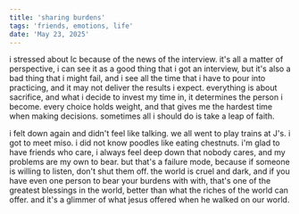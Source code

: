 ```yaml
---
title: 'sharing burdens'
tags: 'friends, emotions, life'
date: 'May 23, 2025'
---
```


i stressed about lc because of the news of the interview. it's all a matter of perspective, i can see it as a good thing that i got an interview, but it's also a bad thing that i might fail, and i see all the time that i have to pour into practicing, and it may not deliver the results i expect. everything is about sacrifice, and what i decide to invest my time in, it determines the person i become. every choice holds weight, and that gives me the hardest time when making decisions. sometimes all i should do is take a leap of faith.

i felt down again and didn't feel like talking. we all went to play trains at J's. i got to meet miso. i did not know poodles like eating chestnuts. i'm glad to have friends who care, i always feel deep down that nobody cares, and my problems are my own to bear. but that's a failure mode, because if someone is willing to listen, don't shut them off. the world is cruel and dark, and if you have even one person to bear your burdens with with, that's one of the greatest blessings in the world, better than what the riches of the world can offer. and it's a glimmer of what jesus offered when he walked on our world.
